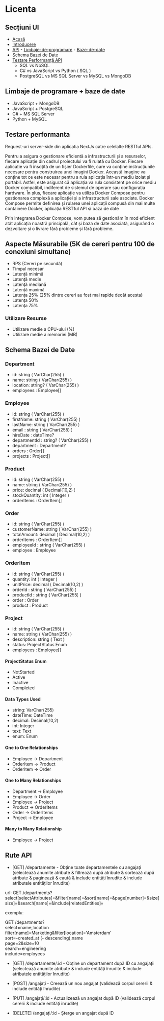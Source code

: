 # Licenta

## Secțiuni UI

- [Acasă](#home)
- [Introducere](#introduction)
- [API](#api) - [Limbaje-de-programare](#api-programming-languages) - [Baze-de-date](#api-databases)
- [Schema Bazei de Date](#database-schema)
- [Testare Performanță API](#api-performance-testing)
  - SQL vs NoSQL
  - C# vs JavaScript vs Python ( SQL )
  - PostgreSQL vs MS SQL Server vs MySQL vs MongoDB

## Limbaje de programare + baze de date

- JavaScript + MongoDB
- JavaScript + PostgreSQL
- C# + MS SQL Server
- Python + MySQL

## Testare performanta
Request-uri server-side din aplicatia NextJs catre celelalte RESTful APIs.

Pentru a asigura o gestionare eficientă a infrastructurii și a resurselor, fiecare aplicație din cadrul proiectului va fi rulată cu Docker. Fiecare aplicație va fi însoțită de un fișier Dockerfile, care va conține instrucțiunile necesare pentru construirea unei imagini Docker. Această imagine va conține tot ce este necesar pentru a rula aplicația într-un mediu izolat și portabil. Astfel, este asigurat că aplicația va rula consistent pe orice mediu Docker compatibil, indiferent de sistemul de operare sau configurația hardware. În plus, fiecare aplicație va utiliza Docker Compose pentru gestionarea complexă a aplicației și a infrastructurii sale asociate. Docker Compose permite definirea și rularea unei aplicații compusă din mai multe containere Docker, aplicația RESTful API și baza de date

Prin integrarea Docker Compose, vom putea să gestionăm în mod eficient atât aplicația noastră principală, cât și baza de date asociată, asigurând o dezvoltare și o livrare fără probleme și fără probleme.

## Aspecte Măsurabile (5K de cereri pentru 100 de conexiuni simultane)

- RPS (Cereri pe secundă)
- Timpul necesar
- Latență minimă
- Latență medie
- Latență mediană
- Latență maximă
- Latența 25% (25% dintre cereri au fost mai rapide decât acesta)
- Latența 50%
- Latența 75%

### Utilizare Resurse

- Utilizare medie a CPU-ului (%)
- Utilizare medie a memoriei (MB)

## Schema Bazei de Date

### Department

- id: string ( VarChar(255) )
- name: string ( VarChar(255) )
- location: string? ( VarChar(255) )
- employees : Employee[]

### Employee

- id: string ( VarChar(255) )
- firstName: string ( VarChar(255) )
- lastName: string ( VarChar(255) )
- email : string ( VarChar(255) )
- hireDate : dateTime?
- departmentId : string? ( VarChar(255) )
- department : Department?
- orders : Order[]
- projects : Project[]

### Product

- id: string ( VarChar(255) )
- name: string ( VarChar(255) )
- price: decimal ( Decimal(10,2) )
- stockQuantity: int ( Integer )
- orderItems : OrderItem[]

### Order

- id: string ( VarChar(255) )
- customerName: string ( VarChar(255) )
- totalAmount: decimal ( Decimal(10,2) )
- orderItems : OrderItem[]
- employeeId : string ( VarChar(255) )
- employee : Employee

### OrderItem

- id: string ( VarChar(255) )
- quantity: int ( Integer )
- unitPrice: decimal ( Decimal(10,2) )
- orderId : string ( VarChar(255) )
- productId : string ( VarChar(255) )
- order : Order
- product : Product

### Project

- id: string ( VarChar(255) )
- name: string ( VarChar(255) )
- description: string ( Text )
- status: ProjectStatus Enum
- employees : Employee[]

#### ProjectStatus Enum

- NotStarted
- Active
- Inactive
- Completed

#### Data Types Used

- string: VarChar(255)
- dateTime: DateTime
- decimal: Decimal(10,2)
- int: Integer
- text: Text
- enum: Enum

#### One to One Relationships

- Employee -> Department
- OrderItem -> Product
- OrderItem -> Order

#### One to Many Relationships

- Department -> Employee
- Employee -> Order
- Employee -> Project
- Product -> OrderItems
- Order -> OrderItems
- Project -> Employee

#### Many to Many Relationship

- Employee -> Project

## Rute API

- [GET] /departamente - Obține toate departamentele cu angajați (selectează anumite atribute & filtrează după atribute & sortează după atribute & paginează & caută & include entități înrudite & include atributele entităților înrudite)

url: GET /departments?select[selectAttributes]=&filter[name]=&sort[name]=&page[number]=&size[size]=&search[name]=&include[relatedEntities]=

exemplu:

GET /departments?\
select=name,location\
filter[name]=Marketing&filter[location]='Amsterdam'\
sort=-created_at (- descending),name\
page=2&size=10\
search=engineering\
include=employees

- [GET] /departamente/:id - Obține un departament după ID cu angajații (selectează anumite atribute & include entități înrudite & include atributele entităților înrudite)

- [POST] /angajați - Creează un nou angajat (validează corpul cererii & include entități înrudite)

- [PUT] /angajați/:id - Actualizează un angajat după ID (validează corpul cererii & include entități înrudite)

- [DELETE] /angajați/:id - Șterge un angajat după ID
